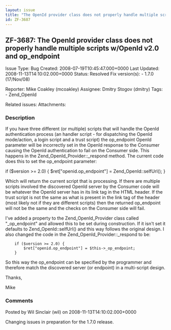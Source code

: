 ```yaml
---
layout: issue
title: "The OpenId provider class does not properly handle multiple scripts w/OpenId v2.0 and op_endpoint"
id: ZF-3687
---
```


ZF-3687: The OpenId provider class does not properly handle multiple scripts w/OpenId v2.0 and op\_endpoint
-----------------------------------------------------------------------------------------------------------

 Issue Type: Bug Created: 2008-07-19T10:45:47.000+0000 Last Updated: 2008-11-13T14:10:02.000+0000 Status: Resolved Fix version(s): - 1.7.0 (17/Nov/08)
 
 Reporter:  Mike Coakley (mcoakley)  Assignee:  Dmitry Stogov (dmitry)  Tags: - Zend\_OpenId
 
 Related issues: 
 Attachments: 
### Description

If you have three different (or multiple) scripts that will handle the OpenId authentication process (an handler script - for dispatching the OpenId mode/action, a login script and a trust script) the op\_endpoint OpenId parameter will be incorrectly set in the OpenId response to the Consumer causing the OpenId authentication to fail on the Consumer side. This happens in the Zend\_OpenId\_Provider::\_respond method. The current code does this to set the op\_endpoint parameter:

if ($version >= 2.0) { $ret["openid.op\_endpoint"] = Zend\_OpenId::selfUrl(); }

Which will return the current script that is processing. If there are multiple scripts involved the discovered OpenId server by the Consumer code will be whatever the OpenId server has in its link tag in the HTML header. If the trust script is not the same as what is present in the link tag of the header (most likely not if they are different scripts) then the returned op\_endpoint will not be the same and the checks on the Consumer side will fail.

I've added a property to the Zend\_OpenId\_Provider class called "\_op\_endpoint" and allowed this to be set during construction. If it isn't set it defaults to Zend\_OpenId::selfUrl() and this way follows the original design. I also changed the code in the Zend\_OpenId\_Provider::\_respond to be:

 
        if ($version >= 2.0) {
            $ret["openid.op_endpoint"] = $this->_op_endpoint;
        }


So this way the op\_endpoint can be specified by the programmer and therefore match the discovered server (or endpoint) in a multi-script design.

Thanks,

Mike

 

 

### Comments

Posted by Wil Sinclair (wil) on 2008-11-13T14:10:02.000+0000

Changing issues in preparation for the 1.7.0 release.

 

 